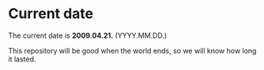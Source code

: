 # Current date

The current date is **2009.04.21.** (YYYY.MM.DD.)

This repository will be good when the world ends, so we will know how long it lasted.